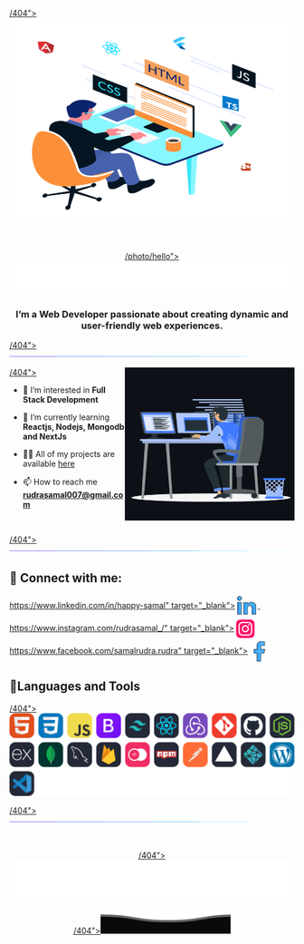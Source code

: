 <a href="/photo/hello">/404"><img align="center"  src="./photos/githubbg.gif"  width="1100"  height="350" alt="img" /></a>


<br><br>

<div align="center">
<a href="/photo/hello">/photo/hello"><img src="./photos/name.svg" alt="Typing SVG" /></a>
</div>

<h3 align="center">I’m a Web Developer passionate about creating dynamic and user-friendly web experiences.</h3>


<!-- line -->
<a href="/photo/hello">/404"><img src="./photos/line.gif"></a>

<a href="/photo/hello">/404"><img  align="right" alt="Coding" height="270" width="300" src="./photos/sit.gif"></a>

- 👀 I’m interested in **Full Stack Development**

- 🌱 I’m currently learning **Reactjs, Nodejs, Mongodb and NextJs**

- 👨‍💻 All of my projects are available [here](https://portfolio-Happy-Samal.vercel.app/)

- 📫 How to reach me **rudrasamal007@gmail.com**

<br>

<!-- line -->
<a href="/photo/hello">/404"><img src="./photos/line.gif"></a>

<h2 align="left"> 💬 <b>Connect with me:</b></h2>
<p align="left">  
<a href="/photo/hello">https://www.linkedin.com/in/happy-samal" target="_blank"><img  align="center" src="./photos/linkedin.gif" alt="linkedin" height="40" width="40" /> </a>
&nbsp; &nbsp;
<a href="/photo/hello">https://www.instagram.com/rudrasamal_/" target="_blank"><img align="center" src="./photos/instagram.gif" height="40" width="40" alt='instagram'/></a>
&nbsp; &nbsp;
<a href="/photo/hello">https://www.facebook.com/samalrudra.rudra" target="_blank"><img align="center" src="./photos/facebook.gif" height="40" width="40" alt="facebook" /></a>
</p>

<h2 align="left"><b>🎇Languages and Tools</b></h2>
<div align="left">
<a href="/photo/hello">/404"><img src="./photos/tools.svg" /></a>
</div> 

<!-- line -->
<a href="/photo/hello">/404"><img src="./photos/line.gif"></a>

<br>
<div align="center">

<a href="/photo/hello">/404"><img src="./photos/niceday.svg"></a>

<p align="center"> <a href="/photo/hello">/404"><img src="./photos/wave.svg" alt="wave svg" /></a>
</p>